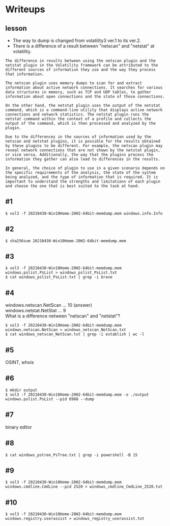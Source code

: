 # Writeups
## lesson
- The way to dump is changed from volatility3 ver.1 to its ver.2.
- There is a difference of a result between "netscan" and "netstat" at volatility.
```
The difference in results between using the netscan plugin and the netstat plugin in the Volatility framework can be attributed to the different sources of information they use and the way they process that information.

The netscan plugin uses memory dumps to scan for and extract information about active network connections. It searches for various data structures in memory, such as TCP and UDP tables, to gather information about open connections and the state of those connections.

On the other hand, the netstat plugin uses the output of the netstat command, which is a command-line utility that displays active network connections and network statistics. The netstat plugin runs the netstat command within the context of a profile and collects the output of the command, which is then processed and analyzed by the plugin.

Due to the differences in the sources of information used by the netscan and netstat plugins, it is possible for the results obtained by these plugins to be different. For example, the netscan plugin may reveal network connections that are not shown by the netstat plugin, or vice versa. Additionally, the way that the plugins process the information they gather can also lead to differences in the results.

In general, the choice of plugin to use in a given scenario depends on the specific requirements of the analysis, the state of the system being analyzed, and the type of information that is required. It is important to understand the strengths and limitations of each plugin and choose the one that is best suited to the task at hand.
```

## #1
```
$ vol3 -f 20210430-Win10Home-20H2-64bit-memdump.mem windows.info.Info
```
  
## #2
```
$ sha256sum 20210430-Win10Home-20H2-64bit-memdump.mem
```
  
## #3
```
$ vol3 -f 20210430-Win10Home-20H2-64bit-memdump.mem windows.pslist.PsList > windows_pslist_PsList.txt
$ cat windows_pslist_PsList.txt | grep -i brave
```
  
## #4
windows.netscan.NetScan ... 10 (answer)  
windows.netstat.NetStat ... 9  
What is a difference netween "netscan" and "netstat"?
```
$ vol3 -f 20210430-Win10Home-20H2-64bit-memdump.mem windows.netscan.NetScan > windows_netscan_NetScan.txt
$ cat windows_netscan_NetScan.txt | grep -i establish | wc -l
```
  
## #5
OSINT, whois  
  
## #6
```
$ mkdir output
$ vol3 -f 20210430-Win10Home-20H2-64bit-memdump.mem -o ./output windows.pslist.PsList --pid 6988 --dump
```
  
## #7
binary editor  
  
## #8
```
$ cat windows_pstree_PsTree.txt | grep -i powershell -B 15
```
  
## #9
```
$ vol3 -f 20210430-Win10Home-20H2-64bit-memdump.mem windows.cmdline.CmdLine --pid 2520 > windows_cmdline_CmdLine_2520.txt
```
  
## #10
```
$ vol3 -f 20210430-Win10Home-20H2-64bit-memdump.mem windows.registry.userassist > windows_registry_userassist.txt
```
 

 
